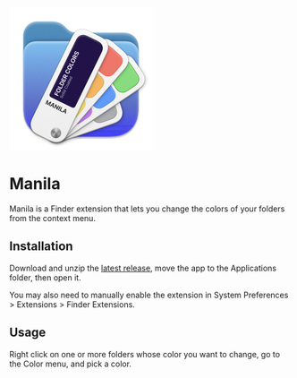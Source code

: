 <img src="icon_256x256@2x.png" width="256">

# Manila
Manila is a Finder extension that lets you change the colors of your folders from the context menu.

## Installation
Download and unzip the [latest release](https://github.com/neilsardesai/Manila/releases/download/v1.0.1/Manila.zip), move the app to the Applications folder, then open it.

You may also need to manually enable the extension in System Preferences > Extensions > Finder Extensions.

## Usage
Right click on one or more folders whose color you want to change, go to the Color menu, and pick a color.